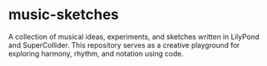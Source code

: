 # music-sketches
A collection of musical ideas, experiments, and sketches written in LilyPond and SuperCollider. This repository serves as a creative playground for exploring harmony, rhythm, and notation using code.

